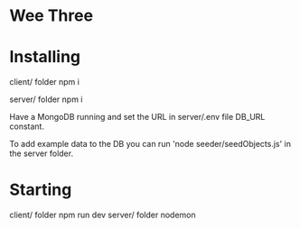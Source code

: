 # Wee Three

# Installing

client/ folder
npm i

server/ folder
npm i

Have a MongoDB running and set the URL in server/.env file DB_URL constant.

To add example data to the DB you can run 'node seeder/seedObjects.js' in the server folder.

# Starting

client/ folder npm run dev
server/ folder nodemon




